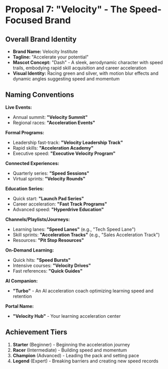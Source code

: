 # Proposal 7: "Velocity" - The Speed-Focused Brand

## Overall Brand Identity
- **Brand Name:** Velocity Institute
- **Tagline:** "Accelerate your potential"
- **Mascot Concept:** "Dash" - A sleek, aerodynamic character with speed trails, embodying rapid skill acquisition and career acceleration
- **Visual Identity:** Racing green and silver, with motion blur effects and dynamic angles suggesting speed and momentum

## Naming Conventions

**Live Events:**
- Annual summit: **"Velocity Summit"**
- Regional races: **"Acceleration Events"**

**Formal Programs:**
- Leadership fast-track: **"Velocity Leadership Track"**
- Rapid skills: **"Acceleration Academy"**
- Executive speed: **"Executive Velocity Program"**

**Connected Experiences:**
- Quarterly series: **"Speed Sessions"**
- Virtual sprints: **"Velocity Rounds"**

**Education Series:**
- Quick start: **"Launch Pad Series"**
- Career acceleration: **"Fast Track Programs"**
- Advanced speed: **"Hyperdrive Education"**

**Channels/Playlists/Journeys:**
- Learning lanes: **"Speed Lanes"** (e.g., "Tech Speed Lane")
- Skill sprints: **"Acceleration Tracks"** (e.g., "Sales Acceleration Track")
- Resources: **"Pit Stop Resources"**

**On-Demand Learning:**
- Quick hits: **"Speed Bursts"**
- Intensive courses: **"Velocity Drives"**
- Fast references: **"Quick Guides"**

**AI Companion:**
- **"Turbo"** - An AI acceleration coach optimizing learning speed and retention

**Portal Name:**
- **"Velocity Hub"** - Your learning acceleration center

## Achievement Tiers
1. **Starter** (Beginner) - Beginning the acceleration journey
2. **Racer** (Intermediate) - Building speed and momentum
3. **Champion** (Advanced) - Leading the pack and setting pace
4. **Legend** (Expert) - Breaking barriers and creating new speed records 
